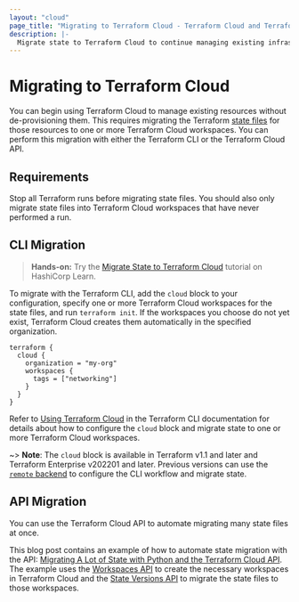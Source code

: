 ```yaml
---
layout: "cloud"
page_title: "Migrating to Terraform Cloud - Terraform Cloud and Terraform Enterprise"
description: |-
  Migrate state to Terraform Cloud to continue managing existing infrastructure without de-provisioning.
---
```


# Migrating to Terraform Cloud

You can begin using Terraform Cloud to manage existing resources without de-provisioning them. This requires migrating the Terraform [state files](/docs/language/state/index.html) for those resources to one or more Terraform Cloud workspaces. You can perform this migration with either the Terraform CLI or the Terraform Cloud API.

## Requirements

Stop all Terraform runs before migrating state files. You should also only migrate state files into Terraform Cloud workspaces that have never performed a run.


## CLI Migration

> **Hands-on:** Try the [Migrate State to Terraform Cloud](https://learn.hashicorp.com/tutorials/terraform/cloud-migrate?in=terraform/state&utm_source=WEBSITE&utm_medium=WEB_IO&utm_offer=ARTICLE_PAGE&utm_content=DOCS) tutorial on HashiCorp Learn.

To migrate with the Terraform CLI, add the `cloud` block to your configuration, specify one or more Terraform Cloud workspaces for the state files, and run `terraform init`. If the workspaces you choose do not yet exist, Terraform Cloud creates them automatically in the specified organization.

```
terraform {
  cloud {
    organization = "my-org"
    workspaces {
      tags = ["networking"]
    }
  }
}
```

Refer to [Using Terraform Cloud](/docs/cli/cloud/index.html) in the Terraform CLI documentation for details about how to configure the `cloud` block and migrate state to one or more Terraform Cloud workspaces.

~> **Note**: The `cloud` block is available in Terraform v1.1 and later and Terraform Enterprise v202201 and later. Previous versions can use the [`remote` backend](/docs/language/settings/backends/remote.html) to configure the CLI workflow and migrate state.


## API Migration

You can use the Terraform Cloud API to automate migrating many state files at once.

This blog post contains an example of how to automate state migration with the API: [Migrating A Lot of State with Python and the Terraform Cloud API](https://medium.com/hashicorp-engineering/migrating-a-lot-of-state-with-python-and-the-terraform-cloud-api-997ec798cd11). The example uses the [Workspaces API](/docs/cloud/api/workspaces.html#create-a-workspace) to create the necessary workspaces in Terraform Cloud and the [State Versions API](../api/state-versions.html) to migrate the state files to those workspaces.